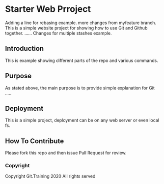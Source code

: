 # Starter Web Prroject

Adding a line for rebasing example. more changes from myfeature branch.
This is a simple website project for showing how to use Git and Github together.
...... Changes for multiple stashes example.

## Introduction

This is example showing different parts of the  repo and various commands.

## Purpose

As stated above, the main purpose is to provide simple explanation for Git ..... 

## Deployment
This is a simple project, deployment can be on any web server or even local fs.

## How To Contribute
Please fork this repo and then issue Pull Request for review.

### Copyright
Copyright Git.Training 2020 All rights served